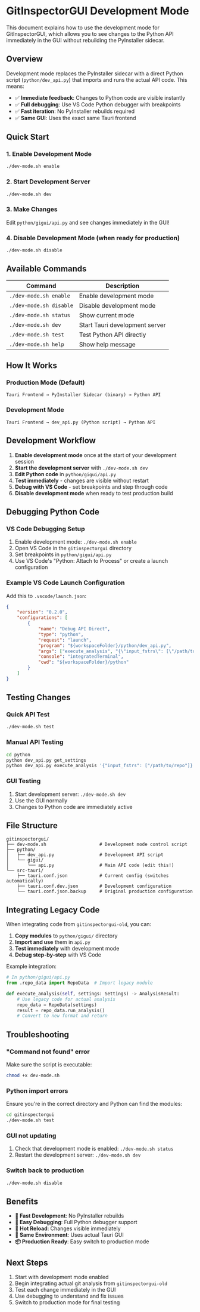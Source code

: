 # GitInspectorGUI Development Mode

This document explains how to use the development mode for GitInspectorGUI, which allows you to see changes to the Python API immediately in the GUI without rebuilding the PyInstaller sidecar.

## Overview

Development mode replaces the PyInstaller sidecar with a direct Python script (`python/dev_api.py`) that imports and runs the actual API code. This means:

- ✅ **Immediate feedback**: Changes to Python code are visible instantly
- ✅ **Full debugging**: Use VS Code Python debugger with breakpoints
- ✅ **Fast iteration**: No PyInstaller rebuilds required
- ✅ **Same GUI**: Uses the exact same Tauri frontend

## Quick Start

### 1. Enable Development Mode
```bash
./dev-mode.sh enable
```

### 2. Start Development Server
```bash
./dev-mode.sh dev
```

### 3. Make Changes
Edit `python/gigui/api.py` and see changes immediately in the GUI!

### 4. Disable Development Mode (when ready for production)
```bash
./dev-mode.sh disable
```

## Available Commands

| Command | Description |
|---------|-------------|
| `./dev-mode.sh enable` | Enable development mode |
| `./dev-mode.sh disable` | Disable development mode |
| `./dev-mode.sh status` | Show current mode |
| `./dev-mode.sh dev` | Start Tauri development server |
| `./dev-mode.sh test` | Test Python API directly |
| `./dev-mode.sh help` | Show help message |

## How It Works

### Production Mode (Default)
```
Tauri Frontend → PyInstaller Sidecar (binary) → Python API
```

### Development Mode
```
Tauri Frontend → dev_api.py (Python script) → Python API
```

## Development Workflow

1. **Enable development mode** once at the start of your development session
2. **Start the development server** with `./dev-mode.sh dev`
3. **Edit Python code** in `python/gigui/api.py`
4. **Test immediately** - changes are visible without restart
5. **Debug with VS Code** - set breakpoints and step through code
6. **Disable development mode** when ready to test production build

## Debugging Python Code

### VS Code Debugging Setup

1. Enable development mode: `./dev-mode.sh enable`
2. Open VS Code in the `gitinspectorgui` directory
3. Set breakpoints in `python/gigui/api.py`
4. Use VS Code's "Python: Attach to Process" or create a launch configuration

### Example VS Code Launch Configuration
Add this to `.vscode/launch.json`:

```json
{
    "version": "0.2.0",
    "configurations": [
        {
            "name": "Debug API Direct",
            "type": "python",
            "request": "launch",
            "program": "${workspaceFolder}/python/dev_api.py",
            "args": ["execute_analysis", "{\"input_fstrs\": [\"/path/to/test/repo\"]}"],
            "console": "integratedTerminal",
            "cwd": "${workspaceFolder}/python"
        }
    ]
}
```

## Testing Changes

### Quick API Test
```bash
./dev-mode.sh test
```

### Manual API Testing
```bash
cd python
python dev_api.py get_settings
python dev_api.py execute_analysis '{"input_fstrs": ["/path/to/repo"]}'
```

### GUI Testing
1. Start development server: `./dev-mode.sh dev`
2. Use the GUI normally
3. Changes to Python code are immediately active

## File Structure

```
gitinspectorgui/
├── dev-mode.sh                    # Development mode control script
├── python/
│   ├── dev_api.py                 # Development API script
│   └── gigui/
│       └── api.py                 # Main API code (edit this!)
└── src-tauri/
    ├── tauri.conf.json            # Current config (switches automatically)
    ├── tauri.conf.dev.json        # Development configuration
    └── tauri.conf.json.backup     # Original production configuration
```

## Integrating Legacy Code

When integrating code from `gitinspectorgui-old`, you can:

1. **Copy modules** to `python/gigui/` directory
2. **Import and use** them in `api.py`
3. **Test immediately** with development mode
4. **Debug step-by-step** with VS Code

Example integration:
```python
# In python/gigui/api.py
from .repo_data import RepoData  # Import legacy module

def execute_analysis(self, settings: Settings) -> AnalysisResult:
    # Use legacy code for actual analysis
    repo_data = RepoData(settings)
    result = repo_data.run_analysis()
    # Convert to new format and return
```

## Troubleshooting

### "Command not found" error
Make sure the script is executable:
```bash
chmod +x dev-mode.sh
```

### Python import errors
Ensure you're in the correct directory and Python can find the modules:
```bash
cd gitinspectorgui
./dev-mode.sh test
```

### GUI not updating
1. Check that development mode is enabled: `./dev-mode.sh status`
2. Restart the development server: `./dev-mode.sh dev`

### Switch back to production
```bash
./dev-mode.sh disable
```

## Benefits

- **🚀 Fast Development**: No PyInstaller rebuilds
- **🐛 Easy Debugging**: Full Python debugger support  
- **🔄 Hot Reload**: Changes visible immediately
- **🎯 Same Environment**: Uses actual Tauri GUI
- **📦 Production Ready**: Easy switch to production mode

## Next Steps

1. Start with development mode enabled
2. Begin integrating actual git analysis from `gitinspectorgui-old`
3. Test each change immediately in the GUI
4. Use debugging to understand and fix issues
5. Switch to production mode for final testing